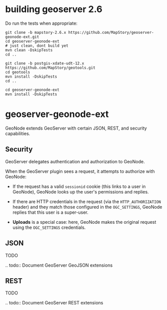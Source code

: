 building geoserver 2.6
======================
Do run the tests when appropriate:
 
```
git clone -b mapstory-2.6.x https://github.com/MapStory/geoserver-geonode-ext.git
cd geoserver-geonode-ext
# just clean, dont build yet
mvn clean -DskipTests
cd ..

git clone -b postgis-xdate-udt-12.x https://github.com/MapStory/geotools.git
cd geotools 
mvn install -DskipTests
cd ..

cd geoserver-geonode-ext
mvn install -DskipTests
```

geoserver-geonode-ext
=====================

GeoNode extends GeoServer with certain JSON, REST, and security capabilities.

Security
--------

GeoServer delegates authentication and authorization to GeoNode.

When the GeoServer plugin sees a request, it attempts to authorize with
GeoNode:

- If the request has a valid `sessionid` cookie (this links to a user in
  GeoNode), GeoNode looks up the user's permissions and replies.

- If there are HTTP credentials in the request (via the `HTTP_AUTHORIZATION`
  header) and they match those configured in the `OGC_SETTINGS`,
  GeoNode replies that this user is a super-user.

- **Uploads** is a special case: here, GeoNode makes the original request
  using the `OGC_SETTINGS` credentials.

JSON
----

TODO

.. todo:: Document GeoServer GeoJSON extensions

REST
----

TODO

.. todo:: Document GeoServer REST extensions
